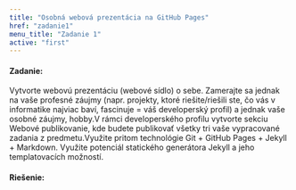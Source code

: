 ```yaml
---
title: "Osobná webová prezentácia na GitHub Pages"
href: "zadanie1"
menu_title: "Zadanie 1"
active: "first"
---
```

#### Zadanie:
Vytvorte webovú prezentáciu (webové sídlo) o sebe. Zamerajte sa jednak na vaše profesné záujmy (napr. projekty, ktoré riešite/riešili ste, čo vás v informatike najviac baví, fascinuje = váš developerský profil) a jednak vaše osobné záujmy, hobby.V rámci developerského profilu vytvorte sekciu Webové publikovanie, kde budete publikovať všetky tri vaše vypracované zadania z predmetu.Využite pritom technológie Git + GitHub Pages + Jekyll + Markdown. Využite potenciál statického generátora Jekyll a jeho templatovacích možností.
#### Riešenie:
